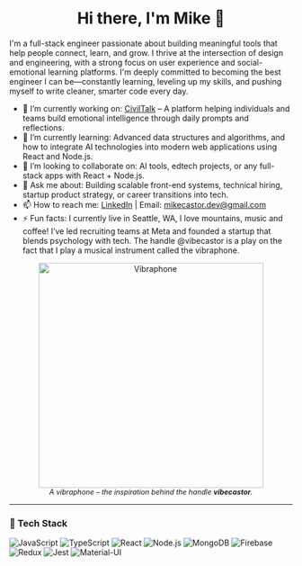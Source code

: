 <h1 align="center">Hi there, I'm Mike 👋</h1>

I'm a full-stack engineer passionate about building meaningful tools that help people connect, learn, and grow. I thrive at the intersection of design and engineering, with a strong focus on user experience and social-emotional learning platforms. I'm deeply committed to becoming the best engineer I can be—constantly learning, leveling up my skills, and pushing myself to write cleaner, smarter code every day.

- 🔭 I’m currently working on: [CivilTalk](https://www.civiltalk.com) – A platform helping individuals and teams build emotional intelligence through daily prompts and reflections. 
- 🌱 I’m currently learning: Advanced data structures and algorithms, and how to integrate AI technologies into modern web applications using React and Node.js.
- 👯 I’m looking to collaborate on: AI tools, edtech projects, or any full-stack apps with React + Node.js.
- 💬 Ask me about: Building scalable front-end systems, technical hiring, startup product strategy, or career transitions into tech.
- 📫 How to reach me: [LinkedIn](https://linkedin.com/in/mikecastor) | Email: mikecastor.dev@gmail.com
- ⚡ Fun facts: I currently live in Seattle, WA, I love mountains, music and coffee! I’ve led recruiting teams at Meta and founded a startup that blends psychology with tech. The handle @vibecastor is a play on the fact that I play a musical instrument called the vibraphone.


<div>
  <figure style={{ display: "flex", justifyContent: "center" }} align="center">
    <img src="https://upload.wikimedia.org/wikipedia/commons/5/5a/Vibrafono.jpg" alt="Vibraphone" width="400"/>
    <figcaption style="text-align: center; font-style: italic; font-size: 0.9em;">
      A vibraphone – the inspiration behind the handle <strong>vibecastor</strong>.
    </figcaption>
  </figure>
</div>


---

### 🧰 Tech Stack

![JavaScript](https://img.shields.io/badge/-JavaScript-black?style=flat-square&logo=javascript)
![TypeScript](https://img.shields.io/badge/-TypeScript-3178C6?style=flat-square&logo=typescript)
![React](https://img.shields.io/badge/-React-61DAFB?style=flat-square&logo=react)
![Node.js](https://img.shields.io/badge/-Node.js-339933?style=flat-square&logo=node.js)
![MongoDB](https://img.shields.io/badge/-MongoDB-47A248?style=flat-square&logo=mongodb)
![Firebase](https://img.shields.io/badge/-Firebase-FFCA28?style=flat-square&logo=firebase)
![Redux](https://img.shields.io/badge/-Redux-764ABC?style=flat-square&logo=redux)
![Jest](https://img.shields.io/badge/-Jest-C21325?style=flat-square&logo=jest)
![Material-UI](https://img.shields.io/badge/-MUI-007FFF?style=flat-square&logo=mui)

